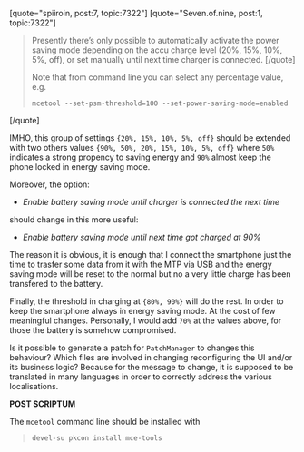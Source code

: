 [quote="spiiroin, post:7, topic:7322"]
[quote="Seven.of.nine, post:1, topic:7322"]
> Presently there’s only possible to automatically activate the power saving mode depending on the accu charge level (20%, 15%, 10%, 5%, off), or set manually until next time charger is connected.
> [/quote]
>
>
>
> Note that from command line you can select any percentage value, e.g.
>
>
>
>
>
> ```
> mcetool --set-psm-threshold=100 --set-power-saving-mode=enabled
> ```
[/quote]

IMHO, this group of settings `{20%, 15%, 10%, 5%, off}` should be extended with two others values `{90%, 50%, 20%, 15%, 10%, 5%, off}` where `50%` indicates a strong propency to saving energy and `90%` almost keep the phone locked in energy saving mode.

Moreover, the option:

* *Enable battery saving mode until charger is connected the next time*

should change in this more useful:

* *Enable battery saving mode until next time got charged at 90%*

The reason it is obvious, it is enough that I connect the smartphone just the time to trasfer some data from it with the MTP via USB and the energy saving mode will be reset to the normal but no a very little charge has been transfered to the battery.

Finally, the threshold in charging at `{80%, 90%}` will do the rest. In order to keep the smartphone always in energy saving mode. At the cost of few meaningful changes. Personally, I would add `70%` at the values above, for those the battery is somehow compromised.

Is it possible to generate a patch for `PatchManager` to changes this behaviour? Which files are involved in changing reconfiguring the UI and/or its business logic? Because for the message to change, it is supposed to be translated in many languages in order to correctly address the various localisations.

**POST SCRIPTUM**

The `mcetool` command line should be installed with

> `devel-su pkcon install mce-tools`

